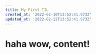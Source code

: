 ```yaml
---
title: My First TIL
created_at: '2022-02-10T13:52:41.973Z'
updated_at: '2022-02-12T13:52:41.973Z'
---
```


# haha wow, content!
